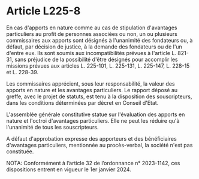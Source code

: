 # Article L225-8

En cas d'apports en nature comme au cas de stipulation d'avantages particuliers au profit de personnes associées ou non, un ou plusieurs commissaires aux apports sont désignés à l'unanimité des fondateurs ou, à défaut, par décision de justice, à la demande des fondateurs ou de l'un d'entre eux. Ils sont soumis aux incompatibilités prévues à l'article L. 821-31, sans préjudice de la possibilité d'être désignés pour accomplir les missions prévues aux articles L. 225-101, L. 225-131, L. 225-147, L. 228-15 et L. 228-39.

Les commissaires apprécient, sous leur responsabilité, la valeur des apports en nature et les avantages particuliers. Le rapport déposé au greffe, avec le projet de statuts, est tenu à la disposition des souscripteurs, dans les conditions déterminées par décret en Conseil d'Etat.

L'assemblée générale constitutive statue sur l'évaluation des apports en nature et l'octroi d'avantages particuliers. Elle ne peut les réduire qu'à l'unanimité de tous les souscripteurs.

A défaut d'approbation expresse des apporteurs et des bénéficiaires d'avantages particuliers, mentionnée au procès-verbal, la société n'est pas constituée.

NOTA:
Conformément à l’article 32 de l’ordonnance n° 2023-1142, ces dispositions entrent en vigueur le 1er janvier 2024.
